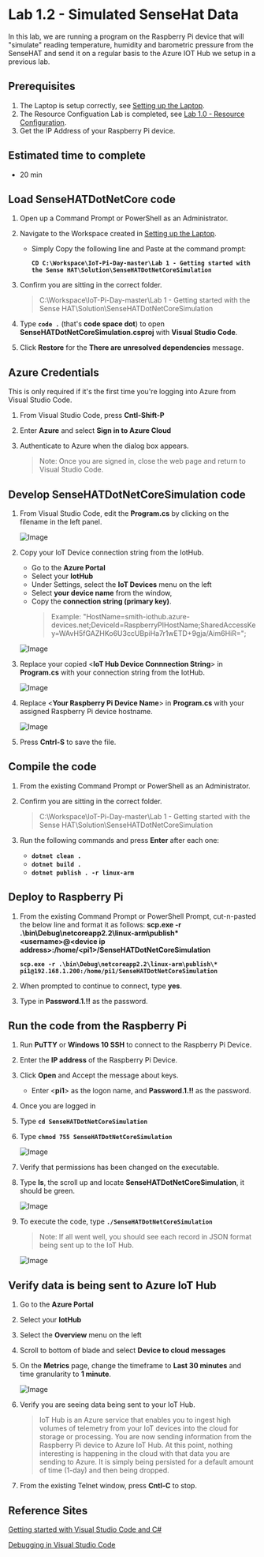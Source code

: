 # Lab 1.2 - Simulated SenseHat Data
In this lab, we are running a program on the Raspberry Pi device that will "simulate" reading temperature, humidity and barometric pressure from the SenseHAT and send it on a regular basis to the Azure IOT Hub we setup in a previous lab.

## Prerequisites
1. The Laptop is setup correctly, see [Setting up the Laptop](https://github.com/Azure/IoT-Pi-Day/tree/master/Setting%20up%20the%20Laptop).
2. The Resource Configuation Lab is completed, see [Lab 1.0 - Resource Configuration](https://github.com/Azure/IoT-Pi-Day/tree/master/Lab%201%20-%20Getting%20started%20with%20the%20Sense%20HAT/Lab%201.0%20-%20Resource%20Configuration).
3. Get the IP Address of your Raspberry Pi device.

## Estimated time to complete
- 20 min

## Load SenseHATDotNetCore code

1. Open up a Command Prompt or PowerShell as an Administrator.
2. Navigate to the Workspace created in [Setting up the Laptop](https://github.com/Azure/IoT-Pi-Day/tree/master/Setting%20up%20the%20Laptop).
    - Simply Copy the following line and Paste at the command prompt:

        **```CD C:\Workspace\IoT-Pi-Day-master\Lab 1 - Getting started with the Sense HAT\Solution\SenseHATDotNetCoreSimulation```**

3. Confirm you are sitting in the correct folder.

    > C:\Workspace\IoT-Pi-Day-master\Lab 1 - Getting started with the Sense HAT\Solution\SenseHATDotNetCoreSimulation

3. Type **```code .```** (that's **code space dot**) to open **SenseHATDotNetCoreSimulation.csproj** with **Visual Studio Code**.

3. Click **Restore** for the **There are unresolved dependencies** message.

## Azure Credentials

This is only required if it's the first time you're logging into Azure from Visual Studio Code.

1. From Visual Studio Code, press **Cntl-Shift-P**
2. Enter **Azure** and select **Sign in to Azure Cloud**
3. Authenticate to Azure when the dialog box appears.

    > Note: Once you are signed in, close the web page and return to Visual Studio Code.

## Develop SenseHATDotNetCoreSimulation code

1. From Visual Studio Code, edit the **Program.cs** by clicking on the filename in the left panel.

    ![Image](/images/lab-1.2-image1.2.png) 

2.  Copy your IoT Device connection string from the IotHub.  

    - Go to the **Azure Portal**
    - Select your **IotHub**
    - Under Settings, select the **IoT Devices** menu on the left
    - Select **your device name** from the window,
    - Copy the **connection string (primary key)**.
        > Example:  "HostName=smith-iothub.azure-devices.net;DeviceId=RaspberryPIHostName;SharedAccessKey=WAvH5fGAZHKo6U3ccUBpiHa7r1wETD+9gja/Aim6HiR=";

    ![Image](/images/lab-1.1-image1.5.png)

3.  Replace your copied <**IoT Hub Device Connnection String**> in **Program.cs** with your connection string from the IotHub.  

    ![Image](/images/lab-1.2-image2.png)

2.  Replace <**Your Raspberry Pi Device Name**> in **Program.cs** with your assigned Raspberry Pi device hostname.  

    ![Image](/images/lab-1.2-image3.png) 

3. Press **Cntrl-S** to save the file.

##  Compile the code
1. From the existing Command Prompt or PowerShell as an Administrator.

2. Confirm you are sitting in the correct folder.

    > C:\Workspace\IoT-Pi-Day-master\Lab 1 - Getting started with the Sense HAT\Solution\SenseHATDotNetCoreSimulation

3.  Run the following commands and press **Enter** after each one:
    - **```dotnet clean .```**
    - **```dotnet build .```**
    - **```dotnet publish . -r linux-arm```**

##  Deploy to Raspberry Pi
1.  From the existing Command Prompt or PowerShell Prompt, cut-n-pasted the below line and format it as follows: **scp.exe -r .\bin\Debug\netcoreapp2.2\linux-arm\publish\* <**username**>@<**device ip address**>:/home/<**pi1**>/SenseHATDotNetCoreSimulation**

    **```scp.exe -r .\bin\Debug\netcoreapp2.2\linux-arm\publish\* pi1@192.168.1.200:/home/pi1/SenseHATDotNetCoreSimulation```**

3. When prompted to continue to connect, type **yes**.
4. Type in **Password.1.!!** as the password.

## Run the code from the Raspberry Pi

 1. Run **PuTTY** or **Windows 10 SSH** to connect to the Raspberry Pi Device.
 2. Enter the **IP address** of the Raspberry Pi Device.
 3. Click **Open** and Accept the message about keys.
    - Enter <**pi1**> as the logon name, and **Password.1.!!** as the password.
4.  Once you are logged in
5.  Type **```cd SenseHATDotNetCoreSimulation```**

6.  Type **```chmod 755 SenseHATDotNetCoreSimulation```**

    ![Image](/images/lab-1.2-image4.png)

7. Verify that permissions has been changed on the executable.
8. Type **ls**, the scroll up and locate **SenseHATDotNetCoreSimulation**, it should be green.

    ![Image](/images/lab-1.2-image5.png)

9.  To execute the code, type **```./SenseHATDotNetCoreSimulation```**

    > Note: If all went well, you should see each record in JSON format being sent up to the IoT Hub.

    ![Image](/images/lab-1.2-image6.png)

## Verify data is being sent to Azure IoT Hub

1. Go to the **Azure Portal**
2. Select your **IotHub**
3. Select the **Overview** menu on the left
4. Scroll to bottom of blade and select **Device to cloud messages**
5. On the **Metrics** page, change the timeframe to **Last 30 minutes** and time granularity to **1 minute**.

    ![Image](/images/lab-1.2-image7.png)

6. Verify you are seeing data being sent to your IoT Hub.

    > IoT Hub is an Azure service that enables you to ingest high volumes of telemetry from your IoT devices into the cloud for storage or processing. You are now sending information from the Raspberry Pi device to Azure IoT Hub. At this point, nothing interesting is happening in the cloud with that data you are sending to Azure. It is simply being persisted for a default amount of time (1-day) and then being dropped.

7. From the existing Telnet window, press **Cntl-C** to stop.

## Reference Sites

[Getting started with Visual Studio Code and C#][Get-Started]

[Debugging in Visual Studio Code][vs-code-debug]

[Azure-Portal]: https://portal.azure.com/ 

[Get-Started]: https://docs.microsoft.com/en-us/dotnet/core/tutorials/with-visual-studio-code

[vs-code-debug]: https://code.visualstudio.com/Docs/editor/debugging

